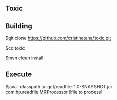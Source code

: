 ## Toxic
## Building

$git clone https://github.com/cristinatena/toxic.git

$cd toxic

$mvn clean install

## Execute

$java -classpath target/readfile-1.0-SNAPSHOT.jar com.hp.readfile.MRProcessor [file to process]
